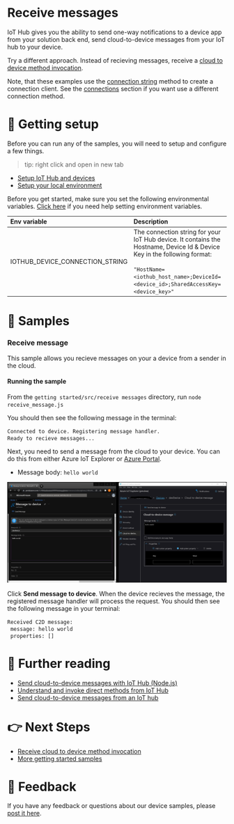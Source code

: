 # Receive messages

IoT Hub gives you the ability to send one-way notifications to a device app from your solution back end, send cloud-to-device messages from your IoT hub to your device.

Try a different approach. Instead of recieving messages, receive a [cloud to device method invocation](../receive%20method%20invocation).

Note, that these examples use the [connection string](../connections/connection_string.js) method to create a connection client. See the [connections](../connections) section if you want use a different connection method.

# 🦉 Getting setup

Before you can run any of the samples, you will need to setup and configure a few things.

> tip: right click and open in new tab

- [Setup IoT Hub and devices](../../../../doc/device-samples/iot-hub-prerequisites.md)
- [Setup your local environment](../../../../doc/device-samples/dev-environment.md)

Before you get started, make sure you set the following environmental variables. [Click here](../../../../doc/device-samples/setting-env-variables.md) if you need help setting environment variables.

| Env variable                    | Description                                                                                                                                                                                                         |
| :------------------------------ | :------------------------------------------------------------------------------------------------------------------------------------------------------------------------------------------------------------------ |
| IOTHUB_DEVICE_CONNECTION_STRING | The connection string for your IoT Hub device. It contains the Hostname, Device Id & Device Key in the following format:<br/><br/>`"HostName=<iothub_host_name>;DeviceId=<device_id>;SharedAccessKey=<device_key>"` |

# 🌟 Samples

### Receive message

This sample allows you recieve messages on your a device from a sender in the cloud.

#### Running the sample

From the `getting started/src/receive messages` directory, run `node receive_message.js`

You should then see the following message in the terminal:

```text
Connected to device. Registering message handler.
Ready to recieve messages...
```

Next, you need to send a message from the cloud to your device. You can do this from either Azure IoT Explorer or [Azure Portal](../../../../doc/device-samples/send-message-with-azure-portal.md).

- Message body: `hello world`

![image showing messages side by side](../../../../doc/device-samples/media/azure-portal-and-iot-explorer-message.png)

Click **Send message to device**. When the device recieves the message, the registered message handler will process the request. You should then see the following message in your terminal:

```text
Received C2D message:
 message: hello world
 properties: []
```

# 📖 Further reading

- [Send cloud-to-device messages with IoT Hub (Node.js)](https://docs.microsoft.com/en-us/azure/iot-hub/iot-hub-node-node-c2d)
- [Understand and invoke direct methods from IoT Hub](https://docs.microsoft.com/en-us/azure/iot-hub/iot-hub-devguide-messaging)
- [Send cloud-to-device messages from an IoT hub](https://docs.microsoft.com/en-us/azure/iot-hub/iot-hub-devguide-messages-c2d)

# 👉 Next Steps

- [Receive cloud to device method invocation](../receive%20method%20invocation)
- [More getting started samples](../../)

# 💬 Feedback

If you have any feedback or questions about our device samples, please [post it here](https://github.com/Azure/azure-iot-sdk-node/discussions/1042).